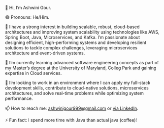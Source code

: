 👋 Hi, I’m Ashwini Gour.

😄 Pronouns: He/Him.

👀 I have a strong interest in building scalable, robust, cloud-based architectures and improving system scalability using technologies like AWS, Spring Boot, Java, Microservices, and Kafka. I’m passionate about designing efficient, high-performing systems and developing resilient solutions to tackle complex challenges, leveraging microservices architecture and event-driven systems.

🌱 I’m currently learning advanced software engineering concepts as part of my Master’s degree at the University of Maryland, Colleg Park and gaining expertise in Cloud services.

💞️ I’m looking to work in an environment where I can apply my full-stack development skills, contribute to cloud-native solutions, microservices architectures, and solve real-time problems while optimizing system performance.

📫 How to reach me: ashwinigour999@gmail.com or [via LinkedIn](https://www.linkedin.com/in/ashwinigour/).


⚡ Fun fact: I spend more time with Java than actual java (coffee)!
<!---
Ashwing101/Ashwing101 is a ✨ special ✨ repository because its `README.md` (this file) appears on your GitHub profile.
You can click the Preview link to take a look at your changes.
--->

